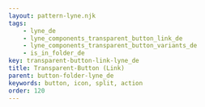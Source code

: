 ```yaml
---
layout: pattern-lyne.njk
tags: 
    - lyne_de
    - lyne_components_transparent_button_link_de
    - lyne_components_transparent_button_variants_de
    - is_in_folder_de
key: transparent-button-link-lyne_de
title: Transparent-Button (Link)
parent: button-folder-lyne_de
keywords: button, icon, split, action
order: 120
---
```

